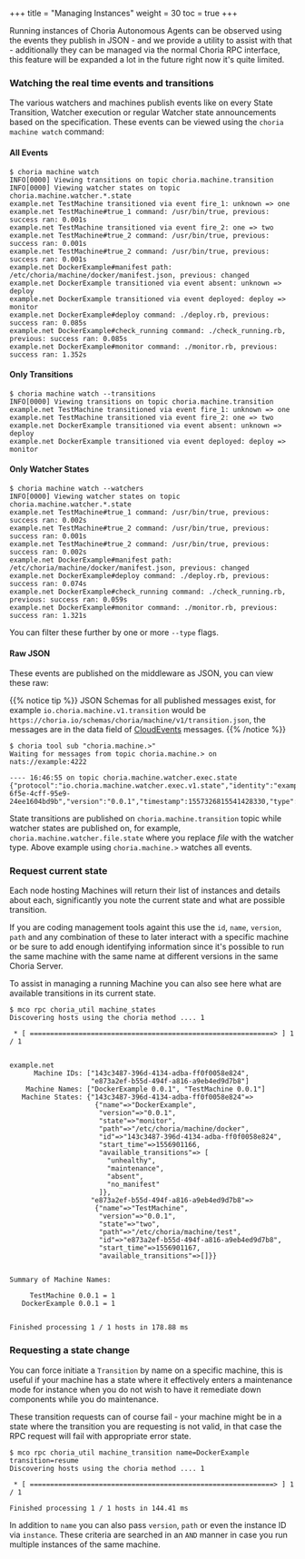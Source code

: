 +++
title = "Managing Instances"
weight = 30
toc = true
+++

Running instances of Choria Autonomous Agents can be observed using the events they publish in JSON - and we provide a utility to assist with that - additionally they can be managed via the normal Choria RPC interface, this feature will be expanded a lot in the future right now it's quite limited.

### Watching the real time events and transitions

The various watchers and machines publish events like on every State Transition, Watcher execution or regular Watcher state announcements based on the specification.  These events can be viewed using the `choria machine watch` command:

#### All Events

```nohighlight
$ choria machine watch
INFO[0000] Viewing transitions on topic choria.machine.transition
INFO[0000] Viewing watcher states on topic choria.machine.watcher.*.state
example.net TestMachine transitioned via event fire_1: unknown => one
example.net TestMachine#true_1 command: /usr/bin/true, previous: success ran: 0.001s
example.net TestMachine transitioned via event fire_2: one => two
example.net TestMachine#true_2 command: /usr/bin/true, previous: success ran: 0.001s
example.net TestMachine#true_2 command: /usr/bin/true, previous: success ran: 0.001s
example.net DockerExample#manifest path: /etc/choria/machine/docker/manifest.json, previous: changed
example.net DockerExample transitioned via event absent: unknown => deploy
example.net DockerExample transitioned via event deployed: deploy => monitor
example.net DockerExample#deploy command: ./deploy.rb, previous: success ran: 0.085s
example.net DockerExample#check_running command: ./check_running.rb, previous: success ran: 0.085s
example.net DockerExample#monitor command: ./monitor.rb, previous: success ran: 1.352s
```

#### Only Transitions

```nohighlight
$ choria machine watch --transitions
INFO[0000] Viewing transitions on topic choria.machine.transition
example.net TestMachine transitioned via event fire_1: unknown => one
example.net TestMachine transitioned via event fire_2: one => two
example.net DockerExample transitioned via event absent: unknown => deploy
example.net DockerExample transitioned via event deployed: deploy => monitor
```

#### Only Watcher States

```nohighlight
$ choria machine watch --watchers
INFO[0000] Viewing watcher states on topic choria.machine.watcher.*.state
example.net TestMachine#true_1 command: /usr/bin/true, previous: success ran: 0.002s
example.net TestMachine#true_2 command: /usr/bin/true, previous: success ran: 0.001s
example.net TestMachine#true_2 command: /usr/bin/true, previous: success ran: 0.002s
example.net DockerExample#manifest path: /etc/choria/machine/docker/manifest.json, previous: changed
example.net DockerExample#deploy command: ./deploy.rb, previous: success ran: 0.074s
example.net DockerExample#check_running command: ./check_running.rb, previous: success ran: 0.059s
example.net DockerExample#monitor command: ./monitor.rb, previous: success ran: 1.321s
```

You can filter these further by one or more `--type` flags.

#### Raw JSON

These events are published on the middleware as JSON, you can view these raw:

{{% notice tip %}}
JSON Schemas for all published messages exist, for example `io.choria.machine.v1.transition` would be `https://choria.io/schemas/choria/machine/v1/transition.json`, the messages are in the data field of [CloudEvents](https://cloudevents.io) messages.
{{% /notice %}}

```nohighlight
$ choria tool sub "choria.machine.>"
Waiting for messages from topic choria.machine.> on nats://example:4222

---- 16:46:55 on topic choria.machine.watcher.exec.state
{"protocol":"io.choria.machine.watcher.exec.v1.state","identity":"example.net","id":"79933942-6f5e-4cff-95e9-24ee1604bd9b","version":"0.0.1","timestamp":1557326815541428330,"type":"exec","machine":"DockerExample","name":"check_running","command":"./check_running.rb","previous_outcome":"success","previous_run_time":62199712}
```

State transitions are published on `choria.machine.transition` topic while watcher states are published on, for example, `choria.machine.watcher.file.state` where you replace *file* with the watcher type. Above example using `choria.machine.>` watches all events.

### Request current state

Each node hosting Machines will return their list of instances and details about each, significantly you note the current state and what are possible transition.

If you are coding management tools againt this use the `id`, `name`, `version`, `path` and any combination of these to later interact with a specific machine or be sure to add enough identifying information since it's possible to run the same machine with the same name at different versions in the same Choria Server.

To assist in managing a running Machine you can also see here what are available transitions in its current state.

```nohighlight
$ mco rpc choria_util machine_states
Discovering hosts using the choria method .... 1

 * [ ============================================================> ] 1 / 1


example.net
      Machine IDs: ["143c3487-396d-4134-adba-ff0f0058e824",
                    "e873a2ef-b55d-494f-a816-a9eb4ed9d7b8"]
    Machine Names: ["DockerExample 0.0.1", "TestMachine 0.0.1"]
   Machine States: {"143c3487-396d-4134-adba-ff0f0058e824"=>
                     {"name"=>"DockerExample",
                      "version"=>"0.0.1",
                      "state"=>"monitor",
                      "path"=>"/etc/choria/machine/docker",
                      "id"=>"143c3487-396d-4134-adba-ff0f0058e824",
                      "start_time"=>1556901166,
                      "available_transitions"=> [
                        "unhealthy",
                        "maintenance",
                        "absent",
                        "no_manifest"
                      ]},
                    "e873a2ef-b55d-494f-a816-a9eb4ed9d7b8"=>
                     {"name"=>"TestMachine",
                      "version"=>"0.0.1",
                      "state"=>"two",
                      "path"=>"/etc/choria/machine/test",
                      "id"=>"e873a2ef-b55d-494f-a816-a9eb4ed9d7b8",
                      "start_time"=>1556901167,
                      "available_transitions"=>[]}}


Summary of Machine Names:

     TestMachine 0.0.1 = 1
   DockerExample 0.0.1 = 1


Finished processing 1 / 1 hosts in 178.88 ms
```

### Requesting a state change

You can force initiate a `Transition` by name on a specific machine, this is useful if your machine has a state where it effectively enters a maintenance mode for instance when you do not wish to have it remediate down components while you do maintenance.

These transition requests can of course fail - your machine might be in a state where the transition you are requesting is not valid, in that case the RPC request will fail with appropriate error state.

```nohighlight
$ mco rpc choria_util machine_transition name=DockerExample transition=resume
Discovering hosts using the choria method .... 1

 * [ ============================================================> ] 1 / 1

Finished processing 1 / 1 hosts in 144.41 ms
```

In addition to `name` you can also pass `version`, `path` or even the instance ID via `instance`.  These criteria are searched in an `AND` manner in case you run multiple instances of the same machine.
